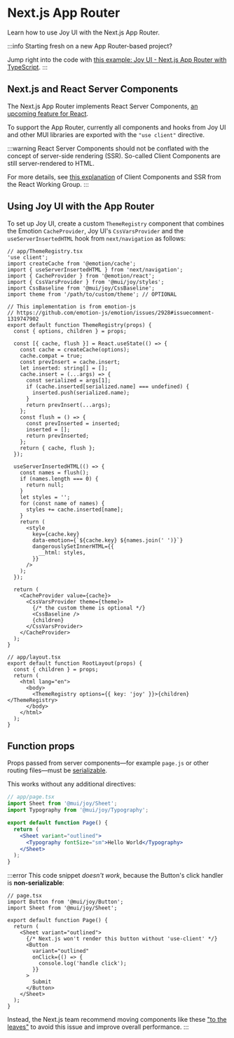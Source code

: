 # Next.js App Router

<p class="description">Learn how to use Joy UI with the Next.js App Router.</p>

:::info
Starting fresh on a new App Router-based project?

Jump right into the code with [this example: Joy UI - Next.js App Router with TypeScript](https://github.com/mui/material-ui/tree/master/examples/joy-ui-nextjs-ts).
:::

## Next.js and React Server Components

The Next.js App Router implements React Server Components, [an upcoming feature for React](https://github.com/reactjs/rfcs/blob/main/text/0227-server-module-conventions.md).

To support the App Router, currently all components and hooks from Joy UI and other MUI libraries are exported with the `"use client"` directive.

:::warning
React Server Components should not be conflated with the concept of server-side rendering (SSR).
So-called Client Components are still server-rendered to HTML.

For more details, see [this explanation](https://github.com/reactwg/server-components/discussions/4) of Client Components and SSR from the React Working Group.
:::

## Using Joy UI with the App Router

To set up Joy UI, create a custom `ThemeRegistry` component that combines the Emotion `CacheProvider`, Joy UI's `CssVarsProvider` and the `useServerInsertedHTML` hook from `next/navigation` as follows:

```tsx
// app/ThemeRegistry.tsx
'use client';
import createCache from '@emotion/cache';
import { useServerInsertedHTML } from 'next/navigation';
import { CacheProvider } from '@emotion/react';
import { CssVarsProvider } from '@mui/joy/styles';
import CssBaseline from '@mui/joy/CssBaseline';
import theme from '/path/to/custom/theme'; // OPTIONAL

// This implementation is from emotion-js
// https://github.com/emotion-js/emotion/issues/2928#issuecomment-1319747902
export default function ThemeRegistry(props) {
  const { options, children } = props;

  const [{ cache, flush }] = React.useState(() => {
    const cache = createCache(options);
    cache.compat = true;
    const prevInsert = cache.insert;
    let inserted: string[] = [];
    cache.insert = (...args) => {
      const serialized = args[1];
      if (cache.inserted[serialized.name] === undefined) {
        inserted.push(serialized.name);
      }
      return prevInsert(...args);
    };
    const flush = () => {
      const prevInserted = inserted;
      inserted = [];
      return prevInserted;
    };
    return { cache, flush };
  });

  useServerInsertedHTML(() => {
    const names = flush();
    if (names.length === 0) {
      return null;
    }
    let styles = '';
    for (const name of names) {
      styles += cache.inserted[name];
    }
    return (
      <style
        key={cache.key}
        data-emotion={`${cache.key} ${names.join(' ')}`}
        dangerouslySetInnerHTML={{
          __html: styles,
        }}
      />
    );
  });

  return (
    <CacheProvider value={cache}>
      <CssVarsProvider theme={theme}>
        {/* the custom theme is optional */}
        <CssBaseline />
        {children}
      </CssVarsProvider>
    </CacheProvider>
  );
}

// app/layout.tsx
export default function RootLayout(props) {
  const { children } = props;
  return (
    <html lang="en">
      <body>
        <ThemeRegistry options={{ key: 'joy' }}>{children}</ThemeRegistry>
      </body>
    </html>
  );
}
```

## Function props

Props passed from server components—for example `page.js` or other routing files—must be [serializable](https://nextjs.org/docs/getting-started/react-essentials#passing-props-from-server-to-client-components-serialization).

This works without any additional directives:

```jsx
// app/page.tsx
import Sheet from '@mui/joy/Sheet';
import Typography from '@mui/joy/Typography';

export default function Page() {
  return (
    <Sheet variant="outlined">
      <Typography fontSize="sm">Hello World</Typography>
    </Sheet>
  );
}
```

:::error
This code snippet _doesn't work_, because the Button's click handler is **non-serializable**:

```tsx
// page.tsx
import Button from '@mui/joy/Button';
import Sheet from '@mui/joy/Sheet';

export default function Page() {
  return (
    <Sheet variant="outlined">
      {/* Next.js won't render this button without 'use-client' */}
      <Button
        variant="outlined"
        onClick={() => {
          console.log('handle click');
        }}
      >
        Submit
      </Button>
    </Sheet>
  );
}
```

Instead, the Next.js team recommend moving components like these ["to the leaves"](https://nextjs.org/docs/getting-started/react-essentials#moving-client-components-to-the-leaves) to avoid this issue and improve overall performance.
:::
